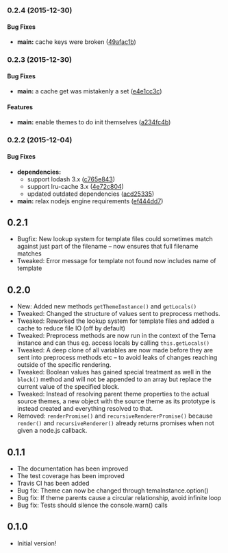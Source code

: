 ### 0.2.4 (2015-12-30)


#### Bug Fixes

* **main:** cache keys were broken ([49afac1b](http://github.com/voxpelli/node-tema/commit/49afac1b976e72401d1cff1906a814b755004c21))


### 0.2.3 (2015-12-30)


#### Bug Fixes

* **main:** a cache get was mistakenly a set ([e4e1cc3c](http://github.com/voxpelli/node-tema/commit/e4e1cc3c8afc57472f3dacf2dc2fc5c0ec1f528c))


#### Features

* **main:** enable themes to do init themselves ([a234fc4b](http://github.com/voxpelli/node-tema/commit/a234fc4bf890333d84ce8cb1c35f99424cf3f789))


### 0.2.2 (2015-12-04)


#### Bug Fixes

* **dependencies:**
  * support lodash 3.x ([c765e843](http://github.com/voxpelli/node-tema/commit/c765e843bd757c6e7af0df5e27b3a51c171a5682))
  * support lru-cache 3.x ([4e72c804](http://github.com/voxpelli/node-tema/commit/4e72c80486da3419a1c81ae503d3fb3cd29f97d8))
  * updated outdated dependencies ([acd25335](http://github.com/voxpelli/node-tema/commit/acd253351dc685911d55c6690df4f797248f407c))
* **main:** relax nodejs engine requirements ([ef444dd7](http://github.com/voxpelli/node-tema/commit/ef444dd77e7c9553cb34f8fd38c5ac68507b100a))

## 0.2.1

* Bugfix: New lookup system for template files could sometimes match against just part of the filename – now ensures that full filename matches
* Tweaked: Error message for template not found now includes name of template

## 0.2.0

* New: Added new methods `getThemeInstance()` and `getLocals()`
* Tweaked: Changed the structure of values sent to preprocess methods.
* Tweaked: Reworked the lookup system for template files and added a cache to reduce file IO (off by default)
* Tweaked: Preprocess methods are now run in the context of the Tema instance and can thus eg. access locals by calling `this.getLocals()`
* Tweaked: A deep clone of all variables are now made before they are sent into preprocess methods etc – to avoid leaks of changes reaching outside of the specific rendering.
* Tweaked: Boolean values has gained special treatment as well in the `block()` method and will not be appended to an array but replace the current value of the specified block.
* Tweaked: Instead of resolving parent theme properties to the actual source themes, a new object with the source theme as its prototype is instead created and everything resolved to that.
* Removed: `renderPromise()` and `recursiveRendererPromise()` because `render()` and `recursiveRenderer()` already returns promises when not given a node.js callback.

## 0.1.1

* The documentation has been improved
* The test coverage has been improved
* Travis CI has been added
* Bug fix: Theme can now be changed through temaInstance.option()
* Bug fix: If theme parents cause a circular relationship, avoid infinite loop
* Bug fix: Tests should silence the console.warn() calls

## 0.1.0

* Initial version!
